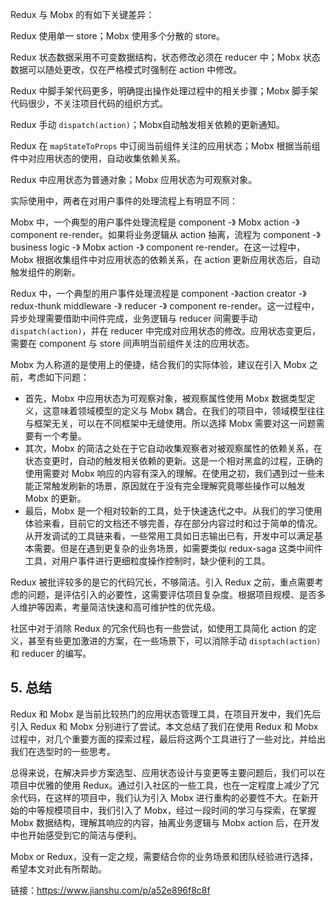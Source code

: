 Redux 与 Mobx 的有如下关键差异：

Redux 使用单一 store；Mobx 使用多个分散的 store。

Redux 状态数据采用不可变数据结构，状态修改必须在 reducer 中；Mobx 状态数据可以随处更改，仅在严格模式时强制在 action 中修改。

Redux 中脚手架代码更多，明确提出操作处理过程中的相关步骤；Mobx 脚手架代码很少，不关注项目代码的组织方式。

Redux 手动 `dispatch(action)`；Mobx自动触发相关依赖的更新通知。

Redux 在 `mapStateToProps` 中订阅当前组件关注的应用状态；Mobx 根据当前组件中对应用状态的使用，自动收集依赖关系。

Redux 中应用状态为普通对象；Mobx 应用状态为可观察对象。

实际使用中，两者在对用户事件的处理流程上有明显不同：

Mobx 中，一个典型的用户事件处理流程是 component -》 Mobx action -》 component re-render。如果将业务逻辑从 action 抽离，流程为 component -》business logic -》 Mobx action -》 component re-render。在这一过程中，Mobx 根据收集组件中对应用状态的依赖关系，在 action 更新应用状态后，自动触发组件的刷新。

Redux 中，一个典型的用户事件处理流程是 component -》action creator -》 redux-thunk middleware -》 reducer -》 component re-render。这一过程中，异步处理需要借助中间件完成，业务逻辑与 reducer 间需要手动 `dispatch(action)`，并在 reducer 中完成对应用状态的修改。应用状态变更后，需要在 component 与 store 间声明当前组件关注的应用状态。

Mobx 为人称道的是使用上的便捷，结合我们的实际体验，建议在引入 Mobx 之前，考虑如下问题：

- 首先，Mobx 中应用状态为可观察对象，被观察属性使用 Mobx 数据类型定义，这意味着领域模型的定义与 Mobx 耦合。在我们的项目中，领域模型往往与框架无关，可以在不同框架中无缝使用。所以选择 Mobx 需要对这一问题需要有一个考量。
- 其次，Mobx 的简洁之处在于它自动收集观察者对被观察属性的依赖关系，在状态变更时，自动的触发相关依赖的更新。这是一个相对黑盒的过程，正确的使用需要对 Mobx 响应的内容有深入的理解。在使用之初，我们遇到过一些未能正常触发刷新的场景，原因就在于没有完全理解究竟哪些操作可以触发 Mobx 的更新。
- 最后，Mobx 是一个相对较新的工具，处于快速迭代之中。从我们的学习使用体验来看，目前它的文档还不够完善，存在部分内容过时和过于简单的情况。从开发调试的工具链来看，一些常用工具如日志输出已有，开发中可以满足基本需要。但是在遇到更复杂的业务场景，如需要类似 redux-saga 这类中间件工具，对用户事件进行更细粒度操作控制时，缺少便利的工具。

Redux 被批评较多的是它的代码冗长，不够简洁。引入 Redux 之前，重点需要考虑的问题，是评估引入的必要性，这需要评估项目复杂度。根据项目规模、是否多人维护等因素，考量简洁快速和高可维护性的优先级。

社区中对于消除 Redux 的冗余代码也有一些尝试，如使用工具简化 action 的定义，甚至有些更加激进的方案，在一些场景下，可以消除手动 `disptach(action)`和 reducer 的编写。

## 5. 总结

Redux 和 Mobx 是当前比较热门的应用状态管理工具，在项目开发中，我们先后引入 Redux 和 Mobx 分别进行了尝试。本文总结了我们在使用 Redux 和 Mobx 过程中，对几个重要方面的探索过程，最后将这两个工具进行了一些对比，并给出我们在选型时的一些思考。

总得来说，在解决异步方案选型、应用状态设计与变更等主要问题后，我们可以在项目中优雅的使用 Redux。通过引入社区的一些工具，也在一定程度上减少了冗余代码，在这样的项目中，我们认为引入 Mobx 进行重构的必要性不大。在新开始的中等规模项目中，我们引入了 Mobx，经过一段时间的学习与探索，在掌握 Mobx 数据结构，理解其响应的内容，抽离业务逻辑与 Mobx action 后，在开发中也开始感受到它的简洁与便利。

Mobx or Redux，没有一定之规，需要结合你的业务场景和团队经验进行选择，希望本文对此有所帮助。


链接：https://www.jianshu.com/p/a52e896f8c8f

